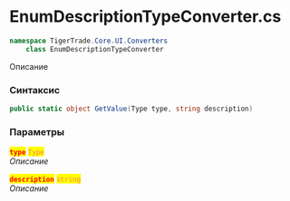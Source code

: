 
# EnumDescriptionTypeConverter.cs
```csharp
namespace TigerTrade.Core.UI.Converters  
    class EnumDescriptionTypeConverter
```

Описание

### Синтаксис
```csharp
public static object GetValue(Type type, string description)
```

### Параметры  
<mark style="color:red;">**`type`**</mark> <mark style="color:coral;">`Type`</mark>  
 *Описание*  
  
<mark style="color:red;">**`description`**</mark> <mark style="color:coral;">`string`</mark>  
 *Описание*  
  

                    
                    